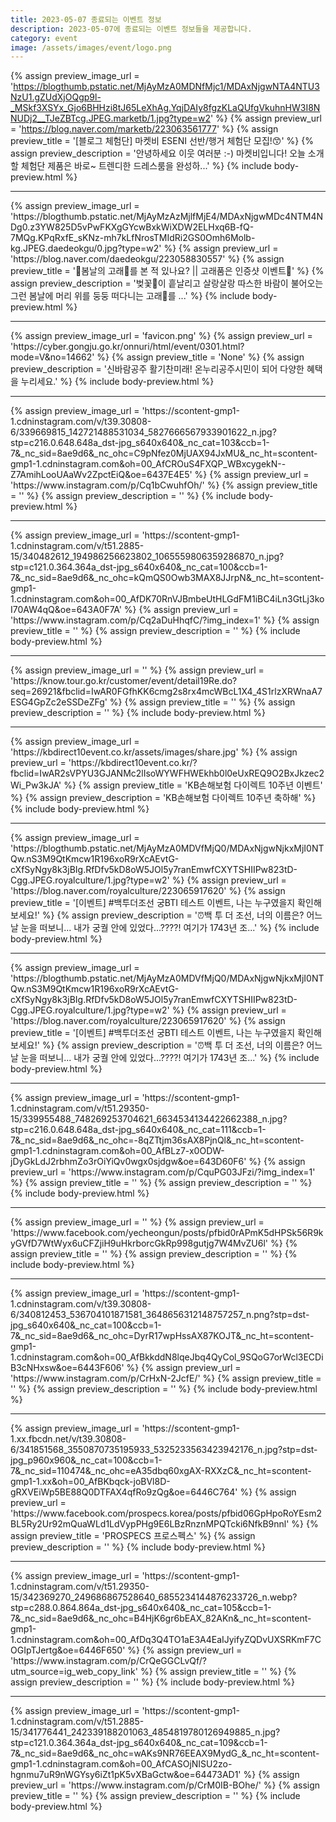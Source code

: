 ```yaml
---
title: 2023-05-07 종료되는 이벤트 정보
description: 2023-05-07에 종료되는 이벤트 정보들을 제공합니다.
category: event
image: /assets/images/event/logo.png
---
```

{% assign preview_image_url = 'https://blogthumb.pstatic.net/MjAyMzA0MDNfMjc1/MDAxNjgwNTA4NTU3NzU1.gZUdXjOQgp9l-_MSkf3XSYx_Gjo6BHHzi8tJ65LeXhAg.YqjDAIy8fgzKLaQUfgVkuhnHW3I8NNUDj2__TJeZBTcg.JPEG.marketb/1.jpg?type=w2' %}
{% assign preview_url = 'https://blog.naver.com/marketb/223063561777' %}
{% assign preview_title = '[블로그 체험단] 마켓비 ESENI 선반/행거 체험단 모집!😙' %}
{% assign preview_description = '안녕하세요 이웃 여러분 :-) 마켓비입니다! 오늘 소개할 체험단 제품은 바로~ 트렌디한 드레스룸을 완성하...' %}
{% include body-preview.html %}
<hr>{% assign preview_image_url = 'https://blogthumb.pstatic.net/MjAyMzAzMjlfMjE4/MDAxNjgwMDc4NTM4NDg0.z3YW825D5vPwFKXgGYcwBxkWiXDW2ELHxq6B-fQ-7MQg.KPqRxfE_sKNz-mh7kLfNrosTMIdRi2GS0Omh6Molb-kg.JPEG.daedeokgu/0.jpg?type=w2' %}
{% assign preview_url = 'https://blog.naver.com/daedeokgu/223058830557' %}
{% assign preview_title = '🌸봄날의 고래🐳를 본 적 있나요?  || 고래품은 인증샷 이벤트📸' %}
{% assign preview_description = '벚꽃🌸이 흩날리고 살랑살랑 따스한 바람이 불어오는 그런 봄날에 머리 위를 둥둥 떠다니는 고래🐳를 ...' %}
{% include body-preview.html %}
<hr>{% assign preview_image_url = 'favicon.png' %}
{% assign preview_url = 'https://cyber.gongju.go.kr/onnuri/html/event/0301.html?mode=V&no=14662' %}
{% assign preview_title = 'None' %}
{% assign preview_description = '신바람공주 활기찬미래! 온누리공주시민이 되어 다양한 혜택을 누리세요.' %}
{% include body-preview.html %}
<hr>{% assign preview_image_url = 'https://scontent-gmp1-1.cdninstagram.com/v/t39.30808-6/339669815_142721488531034_5827666567933901622_n.jpg?stp=c216.0.648.648a_dst-jpg_s640x640&amp;_nc_cat=103&amp;ccb=1-7&amp;_nc_sid=8ae9d6&amp;_nc_ohc=C9pNfez0MjUAX94JxMU&amp;_nc_ht=scontent-gmp1-1.cdninstagram.com&amp;oh=00_AfCROuS4FXQP_WBxcygekN--Z7AmihLooUAaWv2ZpctEiQ&amp;oe=6437E4E5' %}
{% assign preview_url = 'https://www.instagram.com/p/Cq1bCwuhfOh/' %}
{% assign preview_title = '' %}
{% assign preview_description = '' %}
{% include body-preview.html %}
<hr>{% assign preview_image_url = 'https://scontent-gmp1-1.cdninstagram.com/v/t51.2885-15/340482612_194986256623802_1065559806359286870_n.jpg?stp=c121.0.364.364a_dst-jpg_s640x640&amp;_nc_cat=100&amp;ccb=1-7&amp;_nc_sid=8ae9d6&amp;_nc_ohc=kQmQS0Owb3MAX8JJrpN&amp;_nc_ht=scontent-gmp1-1.cdninstagram.com&amp;oh=00_AfDK70RnVJBmbeUtHLGdFM1iBC4iLn3GtLj3koI70AW4qQ&amp;oe=643A0F7A' %}
{% assign preview_url = 'https://www.instagram.com/p/Cq2aDuHhqfC/?img_index=1' %}
{% assign preview_title = '' %}
{% assign preview_description = '' %}
{% include body-preview.html %}
<hr>{% assign preview_image_url = '' %}
{% assign preview_url = 'https://know.tour.go.kr/customer/event/detail19Re.do?seq=26921&fbclid=IwAR0FGfhKK6cmg2s8rx4mcWBcL1X4_4S1rlzXRWnaA7ESG4GpZc2eSSDeZFg' %}
{% assign preview_title = '' %}
{% assign preview_description = '' %}
{% include body-preview.html %}
<hr>{% assign preview_image_url = 'https://kbdirect10event.co.kr/assets/images/share.jpg' %}
{% assign preview_url = 'https://kbdirect10event.co.kr/?fbclid=IwAR2sVPYU3GJANMc2lIsoWYWFHWEkhb0l0eUxREQ9O2BxJkzec2Wi_Pw3kJA' %}
{% assign preview_title = 'KB손해보험 다이렉트 10주년 이벤트' %}
{% assign preview_description = 'KB손해보험 다이렉트 10주년 축하해' %}
{% include body-preview.html %}
<hr>{% assign preview_image_url = 'https://blogthumb.pstatic.net/MjAyMzA0MDVfMjQ0/MDAxNjgwNjkxMjI0NTQw.nS3M9QtKmcw1R196xoR9rXcAEvtG-cXfSyNgy8k3jBIg.RfDfv5kD8oW5JOl5y7ranEmwfCXYTSHIIPw823tD-Cgg.JPEG.royalculture/1.jpg?type=w2' %}
{% assign preview_url = 'https://blog.naver.com/royalculture/223065917620' %}
{% assign preview_title = '[이벤트] #백투더조선 궁BTI 테스트 이벤트, 나는 누구였을지 확인해보세요!' %}
{% assign preview_description = '⏰백 투 더 조선, 너의 이름은? 어느 날 눈을 떠보니... 내가 궁궐 안에 있었다...????! 여기가 1743년 조...' %}
{% include body-preview.html %}
<hr>{% assign preview_image_url = 'https://blogthumb.pstatic.net/MjAyMzA0MDVfMjQ0/MDAxNjgwNjkxMjI0NTQw.nS3M9QtKmcw1R196xoR9rXcAEvtG-cXfSyNgy8k3jBIg.RfDfv5kD8oW5JOl5y7ranEmwfCXYTSHIIPw823tD-Cgg.JPEG.royalculture/1.jpg?type=w2' %}
{% assign preview_url = 'https://blog.naver.com/royalculture/223065917620' %}
{% assign preview_title = '[이벤트] #백투더조선 궁BTI 테스트 이벤트, 나는 누구였을지 확인해보세요!' %}
{% assign preview_description = '⏰백 투 더 조선, 너의 이름은? 어느 날 눈을 떠보니... 내가 궁궐 안에 있었다...????! 여기가 1743년 조...' %}
{% include body-preview.html %}
<hr>{% assign preview_image_url = 'https://scontent-gmp1-1.cdninstagram.com/v/t51.29350-15/339955488_748269253704621_6634534134422662388_n.jpg?stp=c216.0.648.648a_dst-jpg_s640x640&amp;_nc_cat=111&amp;ccb=1-7&amp;_nc_sid=8ae9d6&amp;_nc_ohc=-8qZTtjm36sAX8PjnQl&amp;_nc_ht=scontent-gmp1-1.cdninstagram.com&amp;oh=00_AfBLz7-x0ODW-jDyGkLdJ2rbhmZo3rOiYiQv0wgx0sjdgw&amp;oe=643D60F6' %}
{% assign preview_url = 'https://www.instagram.com/p/CquPG03JFzi/?img_index=1' %}
{% assign preview_title = '' %}
{% assign preview_description = '' %}
{% include body-preview.html %}
<hr>{% assign preview_image_url = '' %}
{% assign preview_url = 'https://www.facebook.com/yecheongun/posts/pfbid0rAPmK5dHPSk56R9kyGVfD7WtWyx6uCFZjiH9uHkrborcGkRp998gutjg7W4MvZU6l' %}
{% assign preview_title = '' %}
{% assign preview_description = '' %}
{% include body-preview.html %}
<hr>{% assign preview_image_url = 'https://scontent-gmp1-1.cdninstagram.com/v/t39.30808-6/340812453_536704101871581_3648656312148757257_n.png?stp=dst-jpg_s640x640&amp;_nc_cat=100&amp;ccb=1-7&amp;_nc_sid=8ae9d6&amp;_nc_ohc=DyrR17wpHssAX87KOJT&amp;_nc_ht=scontent-gmp1-1.cdninstagram.com&amp;oh=00_AfBkkddN8lqeJbq4QyCol_9SQoG7orWcl3ECDiB3cNHxsw&amp;oe=6443F606' %}
{% assign preview_url = 'https://www.instagram.com/p/CrHxN-2JcfE/' %}
{% assign preview_title = '' %}
{% assign preview_description = '' %}
{% include body-preview.html %}
<hr>{% assign preview_image_url = 'https://scontent-gmp1-1.xx.fbcdn.net/v/t39.30808-6/341851568_3550870735195933_5325233563423942176_n.jpg?stp=dst-jpg_p960x960&amp;_nc_cat=100&amp;ccb=1-7&amp;_nc_sid=110474&amp;_nc_ohc=eA35dbq60xgAX-RXXzC&amp;_nc_ht=scontent-gmp1-1.xx&amp;oh=00_AfBKbqck-joBVl8D-gRXVEiWp5BE88Q0DTFAX4qfRo9zQg&amp;oe=6446C764' %}
{% assign preview_url = 'https://www.facebook.com/prospecs.korea/posts/pfbid06GpHpoRoYEsm2BL5Ry2Ur92mQuaWLd1LdVypPHg9E6LBzRnznMPQTcki6NfkB9nnl' %}
{% assign preview_title = 'PROSPECS &#xd504;&#xb85c;&#xc2a4;&#xd399;&#xc2a4;' %}
{% assign preview_description = '' %}
{% include body-preview.html %}
<hr>{% assign preview_image_url = 'https://scontent-gmp1-1.cdninstagram.com/v/t51.29350-15/342369270_249686867528640_6855234144876233726_n.webp?stp=c288.0.864.864a_dst-jpg_s640x640&amp;_nc_cat=105&amp;ccb=1-7&amp;_nc_sid=8ae9d6&amp;_nc_ohc=B4HjK6gr6bEAX_82AKn&amp;_nc_ht=scontent-gmp1-1.cdninstagram.com&amp;oh=00_AfDq3Q4TO1aE3A4EaIJyifyZQDvUXSRKmF7COGIpTJertg&amp;oe=6446F650' %}
{% assign preview_url = 'https://www.instagram.com/p/CrQeGGCLvQf/?utm_source=ig_web_copy_link' %}
{% assign preview_title = '' %}
{% assign preview_description = '' %}
{% include body-preview.html %}
<hr>{% assign preview_image_url = 'https://scontent-gmp1-1.cdninstagram.com/v/t51.2885-15/341776441_242339188201063_4854819780126949885_n.jpg?stp=c121.0.364.364a_dst-jpg_s640x640&amp;_nc_cat=109&amp;ccb=1-7&amp;_nc_sid=8ae9d6&amp;_nc_ohc=wAKs9NR76EEAX9MydG_&amp;_nc_ht=scontent-gmp1-1.cdninstagram.com&amp;oh=00_AfCASOjNISU2zo-hgnmu7uR9nWGYsy6iZt1pK5vXBaGctw&amp;oe=64473AD1' %}
{% assign preview_url = 'https://www.instagram.com/p/CrM0IB-BOhe/' %}
{% assign preview_title = '' %}
{% assign preview_description = '' %}
{% include body-preview.html %}
